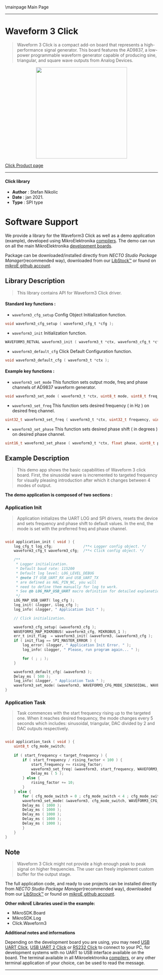 \mainpage Main Page

---
# Waveform 3 Click

> Waveform 3 Click is a compact add-on board that represents a high-performance signal generator. This board features the AD9837, a low-power programmable waveform generator capable of producing sine, triangular, and square wave outputs from Analog Devices.

<p align="center">
  <img src="https://download.mikroe.com/images/click_for_ide/waveform3_click.png" height=300px>
</p>

[Click Product page](https://www.mikroe.com/waveform-3-click)

---


#### Click library

- **Author**        : Stefan Nikolic
- **Date**          : jan 2021.
- **Type**          : SPI type


# Software Support

We provide a library for the Waveform3 Click
as well as a demo application (example), developed using MikroElektronika
[compilers](https://www.mikroe.com/necto-studio).
The demo can run on all the main MikroElektronika [development boards](https://www.mikroe.com/development-boards).

Package can be downloaded/installed directly from *NECTO Studio Package Manager*(recommended way), downloaded from our [LibStock&trade;](https://libstock.mikroe.com) or found on [mikroE github account](https://github.com/MikroElektronika/mikrosdk_click_v2/tree/master/clicks).

## Library Description

> This library contains API for Waveform3 Click driver.

#### Standard key functions :

- `waveform3_cfg_setup` Config Object Initialization function.
```c
void waveform3_cfg_setup ( waveform3_cfg_t *cfg );
```

- `waveform3_init` Initialization function.
```c
WAVEFORM3_RETVAL waveform3_init ( waveform3_t *ctx, waveform3_cfg_t *cfg );
```

- `waveform3_default_cfg` Click Default Configuration function.
```c
void waveform3_default_cfg ( waveform3_t *ctx );
```

#### Example key functions :

- `waveform3_set_mode` This function sets output mode, freq and phase channels of AD9837 waveform generator.
```c
void waveform3_set_mode ( waveform3_t *ctx, uint8_t mode, uint8_t freq_reg, uint8_t phase_reg );
```

- `waveform3_set_freq` This function sets desired frequency ( in Hz ) on desired freq channel.
```c
uint32_t waveform3_set_freq ( waveform3_t *ctx, uint32_t frequency, uint8_t freq_reg );
```

- `waveform3_set_phase` This function sets desired phase shift ( in degrees ) on desired phase channel.
```c
uint16_t waveform3_set_phase ( waveform3_t *ctx, float phase, uint8_t phase_reg );
```

## Example Description

> This demo app shows the basic capabilities of Waveform 3
click board. First, the sinusoidal wave is incremented
to targeted frequency for visually pleasing introduction
after which it changes between 4 modes of output.

**The demo application is composed of two sections :**

### Application Init

> Application initializes the UART LOG and SPI drivers,
resets the device and sets frequency and phase shift to
default values. In the end, the mode is set with the 
preferred freq and phase channel.

```c

void application_init ( void ) {
    log_cfg_t log_cfg;              /**< Logger config object. */
    waveform3_cfg_t waveform3_cfg;  /**< Click config object. */

    /** 
     * Logger initialization.
     * Default baud rate: 115200
     * Default log level: LOG_LEVEL_DEBUG
     * @note If USB_UART_RX and USB_UART_TX 
     * are defined as HAL_PIN_NC, you will 
     * need to define them manually for log to work. 
     * See @b LOG_MAP_USB_UART macro definition for detailed explanation.
     */
    LOG_MAP_USB_UART( log_cfg );
    log_init( &logger, &log_cfg );
    log_info( &logger, " Application Init " );

    // Click initialization.

    waveform3_cfg_setup( &waveform3_cfg );
    WAVEFORM3_MAP_MIKROBUS( waveform3_cfg, MIKROBUS_1 );
    err_t init_flag  = waveform3_init( &waveform3, &waveform3_cfg );
    if ( init_flag == SPI_MASTER_ERROR ) {
        log_error( &logger, " Application Init Error. " );
        log_info( &logger, " Please, run program again... " );

        for ( ; ; );
    }

    waveform3_default_cfg( &waveform3 );
    Delay_ms ( 500 );
    log_info( &logger, " Application Task " );
    waveform3_set_mode( &waveform3, WAVEFORM3_CFG_MODE_SINUSOIDAL, WAVEFORM3_CFG_FREQ_REG0, WAVEFORM3_CFG_PHASE_REG0 );
}

```

### Application Task

> Task commences with the start frequency rising up to
the targeted one. When it reaches desired frequency,
the mode changes every 5 seconds which includes: 
sinusoidal, triangular, DAC divided by 2 and DAC
outputs respectively.

```c

void application_task ( void ) {
    uint8_t cfg_mode_switch;
    
    if ( start_frequency < target_frequency ) {
        if ( start_frequency / rising_factor < 100 ) {
            start_frequency += rising_factor;
            waveform3_set_freq( &waveform3, start_frequency, WAVEFORM3_CFG_FREQ_REG0 );
            Delay_ms ( 5 );
        } else {
            rising_factor += 10;
        }
    } else {
        for ( cfg_mode_switch = 0 ; cfg_mode_switch < 4 ; cfg_mode_switch++ ) {
        waveform3_set_mode( &waveform3, cfg_mode_switch, WAVEFORM3_CFG_FREQ_REG0, WAVEFORM3_CFG_PHASE_REG0 );
        Delay_ms ( 1000 );
        Delay_ms ( 1000 );
        Delay_ms ( 1000 );
        Delay_ms ( 1000 );
        Delay_ms ( 1000 );
        }
    }
}

```

## Note

> Waveform 3 Click might not provide a high enough peak to peak signal on higher frequencies.
The user can freely implement custom buffer for the output stage.

The full application code, and ready to use projects can be installed directly from *NECTO Studio Package Manager*(recommended way), downloaded from our [LibStock&trade;](https://libstock.mikroe.com) or found on [mikroE github account](https://github.com/MikroElektronika/mikrosdk_click_v2/tree/master/clicks).

**Other mikroE Libraries used in the example:**

- MikroSDK.Board
- MikroSDK.Log
- Click.Waveform3

**Additional notes and informations**

Depending on the development board you are using, you may need
[USB UART Click](https://shop.mikroe.com/usb-uart-click),
[USB UART 2 Click](https://shop.mikroe.com/usb-uart-2-click) or
[RS232 Click](https://shop.mikroe.com/rs232-click) to connect to your PC, for
development systems with no UART to USB interface available on the board. The
terminal available in all Mikroelektronika
[compilers](https://shop.mikroe.com/compilers), or any other terminal application
of your choice, can be used to read the message.

---

